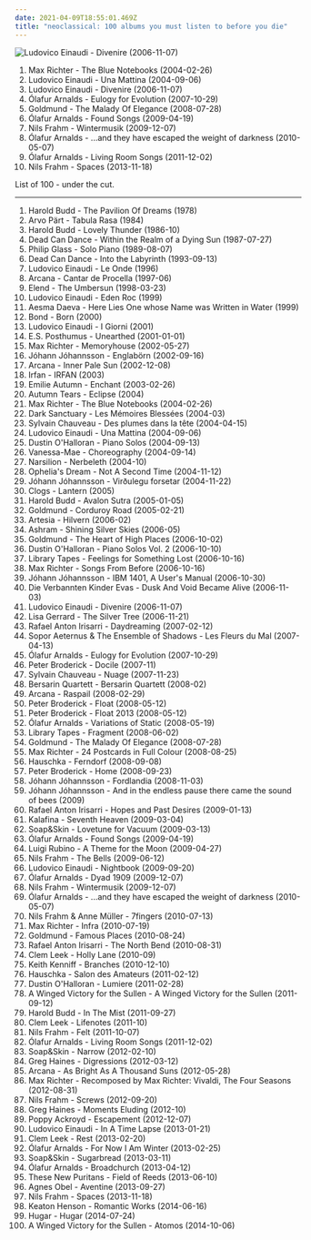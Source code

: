 ```yaml
---
date: 2021-04-09T18:55:01.469Z
title: "neoclassical: 100 albums you must listen to before you die"
---
```

![Ludovico Einaudi - Divenire (2006-11-07)](http://coverartarchive.org/release/cbea7b36-3edb-392a-b703-f4d0b648deed/20544497982-500.jpg "Ludovico Einaudi - Divenire (2006-11-07)")
<ol class="albums">
<li data-cover="http://coverartarchive.org/release/ea46398a-5501-45ec-a5f5-09a29d031f45/22058531098-500.jpg" data-tags="post-classical, contemporary classical, neoclassical, modern classical, neo-classical, piano, neo classical, postclassical, post classical" role="button">Max Richter - The Blue Notebooks (2004-02-26)</li>
<li data-cover="http://coverartarchive.org/release/5fd13a50-7aee-4338-a1da-de7322a8602b/20520816503-500.jpg" data-tags="contemporary classical, modern classical, neoclassical, neo-classical, post-classical, minimalism, neo classical, minimalist" role="button">Ludovico Einaudi - Una Mattina (2004-09-06)</li>
<li data-cover="http://coverartarchive.org/release/cbea7b36-3edb-392a-b703-f4d0b648deed/20544497982-500.jpg" data-tags="piano, contemporary classical, neoclassical" role="button">Ludovico Einaudi - Divenire (2006-11-07)</li>
<li data-cover="http://coverartarchive.org/release/7ed90c22-74e5-3a9b-a047-5f9bcbcb01bd/1485447652-500.jpg" data-tags="piano, contemporary classical, neoclassical, post-classical, ambient" role="button">Ólafur Arnalds - Eulogy for Evolution (2007-10-29)</li>
<li data-cover="http://coverartarchive.org/release/336b5981-acbf-4993-9138-a15fa2b533b0/4577888247-500.jpg" data-tags="neoclassical, post-classical, piano, contemporary classical, neo-classical, ambient, modern classical" role="button">Goldmund - The Malady Of Elegance (2008-07-28)</li>
<li data-cover="http://coverartarchive.org/release/705de6f0-e4a1-4d0e-bef7-eeae4f5115b5/5930038642-500.jpg" data-tags="contemporary classical, modern classical, neoclassical, post-classical, neo-classical, piano, neo classical, postclassical, post classical" role="button">Ólafur Arnalds - Found Songs (2009-04-19)</li>
<li data-cover="http://coverartarchive.org/release/40180f9e-b9c1-4bc4-958c-1499bfa3d3ea/19110230455-500.jpg" data-tags="modern classical, contemporary classical, neoclassical, post-classical, neo-classical, piano" role="button">Nils Frahm - Wintermusik (2009-12-07)</li>
<li data-cover="https://img.discogs.com/-0O4p9AqqjSpbkHhZotoEBz1Efg=/fit-in/600x561/filters:strip_icc():format(jpeg):mode_rgb():quality(90)/discogs-images/R-2267354-1458916937-8797.jpeg.jpg" data-tags="contemporary classical, neoclassical, modern classical, post-classical, neo-classical, piano" role="button">Ólafur Arnalds - ...and they have escaped the weight of darkness (2010-05-07)</li>
<li data-cover="http://coverartarchive.org/release/56a15cf2-a435-48c9-8fdc-642e24aff561/4237979092-500.jpg" data-tags="contemporary classical, neoclassical, post-classical, neo-classical, modern classical, piano" role="button">Ólafur Arnalds - Living Room Songs (2011-12-02)</li>
<li data-cover="http://coverartarchive.org/release/18992f07-6b19-4d6f-8083-4e5204a153de/7220911774-500.jpg" data-tags="piano, contemporary classical, post-classical, modern classical, neo-classical, neoclassical, ambient, alternative, cinematic, melancholy, minimalism, melancholic, experimental-ambient, minimal ambient, minimalist, modern composition, piano ambient, contemporary piano, ambient piano, minimal piano" role="button">Nils Frahm - Spaces (2013-11-18)</li>
</ol>
List of 100 - under the cut.
<!-- more -->

_________________

<ol class="albums">
<li data-cover="http://coverartarchive.org/release/9e3742f2-5591-3754-a1b1-6ccae9eeee01/6548227474-500.jpg" data-tags="ambient, contemporary classical, minimalism, piano, minimalist, neoclassical, post-classical, piano ambient, ambient piano" role="button">
Harold Budd - The Pavilion Of Dreams (1978)
</li>
<li data-cover="https://img.discogs.com/9L7lTAG1c-MM-OKcIdxzA1Fqc5w=/fit-in/550x550/filters:strip_icc():format(jpeg):mode_rgb():quality(90)/discogs-images/R-3221496-1326405089.jpeg.jpg" data-tags="minimalism, minimalist" role="button">
Arvo Pärt - Tabula Rasa (1984)
</li>
<li data-cover="http://coverartarchive.org/release/f1da6792-3a6a-4e4c-97fc-fc2477b183ef/2906121265-500.jpg" data-tags="ambient, piano, contemporary classical, cinematic, melancholy, minimalism, melancholic, neoclassical, post-classical, piano ambient, contemporary piano, ambient piano" role="button">
Harold Budd - Lovely Thunder (1986-10)
</li>
<li data-cover="http://coverartarchive.org/release/97e4343f-6e05-31b6-aaf4-6dba23520be4/26314567877-500.jpg" data-tags="darkwave, ethereal, gothic" role="button">
Dead Can Dance - Within the Realm of a Dying Sun (1987-07-27)
</li>
<li data-cover="https://img.discogs.com/RrVAH3WnAssqVLGqHesZRk6MjrI=/fit-in/600x595/filters:strip_icc():format(jpeg):mode_rgb():quality(90)/discogs-images/R-1337246-1211047935.jpeg.jpg" data-tags="minimalism, piano, minimalist" role="button">
Philip Glass - Solo Piano (1989-08-07)
</li>
<li data-cover="http://coverartarchive.org/release/b0b44bb4-437e-4d97-9227-b5fc37c0f67b/3242403619-500.jpg" data-tags="ambient, gothic, ethereal" role="button">
Dead Can Dance - Into the Labyrinth (1993-09-13)
</li>
<li data-cover="http://coverartarchive.org/release/55396529-5a29-4874-a472-073920d48ab7/2261895897-500.jpg" data-tags="contemporary classical, modern classical, neo-classical, neoclassical, post-classical, neo classical, post classical, postclassical" role="button">
Ludovico Einaudi - Le Onde (1996)
</li>
<li data-cover="http://coverartarchive.org/release/42341a2b-c423-43c4-960b-c07d3db659e4/1748410166-500.jpg" data-tags="dark ambient, neoclassical" role="button">
Arcana - Cantar de Procella (1997-06)
</li>
<li data-cover="http://coverartarchive.org/release/4260861b-70fc-4f50-9ad5-3fc1ed1e268f/5525476766-500.jpg" data-tags="dark ambient" role="button">
Elend - The Umbersun (1998-03-23)
</li>
<li data-cover="http://coverartarchive.org/release/96aedd99-3e56-423b-a5d7-b9d813b160fd/9237060116-500.jpg" data-tags="piano" role="button">
Ludovico Einaudi - Eden Roc (1999)
</li>
<li data-cover="http://coverartarchive.org/release/88e92f78-5c3f-4f03-9f43-9eba6c46b4a4/928108006-500.jpg" data-tags="darkwave, gothic, gothic metal, symphonic metal" role="button">
Aesma Daeva - Here Lies One whose Name was Written in Water (1999)
</li>
<li data-cover="https://img.discogs.com/uN5Lc9lMoBYiMZkg08t8p32U_Zo=/fit-in/598x600/filters:strip_icc():format(jpeg):mode_rgb():quality(90)/discogs-images/R-1685305-1236806933.jpeg.jpg" data-tags="instrumental" role="button">
Bond - Born (2000)
</li>
<li data-cover="http://coverartarchive.org/release/aa6ad077-6428-4d8f-a779-6ff7ef6b7f5b/7766810050-500.jpg" data-tags="piano" role="button">
Ludovico Einaudi - I Giorni (2001)
</li>
<li data-cover="http://coverartarchive.org/release/c958fc3b-1a1a-4728-ae0b-a149eb5abfa9/8791017488-500.jpg" data-tags="new age" role="button">
E.S. Posthumus - Unearthed (2001-01-01)
</li>
<li data-cover="http://coverartarchive.org/release/e33c6e6c-d0cf-4c56-abe8-c37bfa649dd4/18075614007-500.jpg" data-tags="contemporary classical, post-classical, neoclassical, neo-classical, modern classical, postclassical" role="button">
Max Richter - Memoryhouse (2002-05-27)
</li>
<li data-cover="https://img.discogs.com/lfBMlKsT80JUQXPXo_IBaN9-Udw=/fit-in/600x600/filters:strip_icc():format(jpeg):mode_rgb():quality(90)/discogs-images/R-1169636-1223380077.jpeg.jpg" data-tags="contemporary classical, modern classical, neoclassical, post-classical, neo-classical, piano" role="button">
Jóhann Jóhannsson - Englabörn (2002-09-16)
</li>
<li data-cover="http://coverartarchive.org/release/a90fcbea-f149-48c8-be31-9482b414b245/1748384200-500.jpg" data-tags="dark ambient, neoclassical, ambient, ethereal, gothic" role="button">
Arcana - Inner Pale Sun (2002-12-08)
</li>
<li data-cover="http://coverartarchive.org/release/2dec60d0-00a4-4ffd-ae4b-69e86f0601dc/2788181181-500.jpg" data-tags="fantasy, ethereal, darkwave, world fusion, female vocalists" role="button">
Irfan - IRFAN (2003)
</li>
<li data-cover="http://coverartarchive.org/release/16e3ac46-606a-445e-9a20-b7b8bf1a08ea/3206309884-500.jpg" data-tags="ethereal, gothic, faerie music" role="button">
Emilie Autumn - Enchant (2003-02-26)
</li>
<li data-cover="https://img.discogs.com/KAMvvNc8CN5ai-wJmjym_IcGqgs=/fit-in/600x540/filters:strip_icc():format(jpeg):mode_rgb():quality(90)/discogs-images/R-412532-1382725178-4636.jpeg.jpg" data-tags="gothic, gothic metal, dark ambient, neoclassical, theatre, neoclassical ambient, transym, this cover frightens me, a tears" role="button">
Autumn Tears - Eclipse (2004)
</li>
<li data-cover="http://coverartarchive.org/release/ea46398a-5501-45ec-a5f5-09a29d031f45/22058531098-500.jpg" data-tags="post-classical, contemporary classical, neoclassical, modern classical, neo-classical, piano, neo classical, postclassical, post classical" role="button">
Max Richter - The Blue Notebooks (2004-02-26)
</li>
<li data-cover="http://coverartarchive.org/release/b4611307-b518-4052-8575-5c8955a0d6dc/7361374387-500.jpg" data-tags="ambient, gothic, dark ambient, neoclassical" role="button">
Dark Sanctuary - Les Mémoires Blessées (2004-03)
</li>
<li data-cover="https://img.discogs.com/BhDZgJqMKQHpc3DJGYxa94zasLU=/fit-in/590x524/filters:strip_icc():format(jpeg):mode_rgb():quality(90)/discogs-images/R-315786-1203419548.jpeg.jpg" data-tags="contemporary classical, neoclassical, post-classical, neo-classical, modern classical, piano" role="button">
Sylvain Chauveau - Des plumes dans la tête (2004-04-15)
</li>
<li data-cover="http://coverartarchive.org/release/5fd13a50-7aee-4338-a1da-de7322a8602b/20520816503-500.jpg" data-tags="contemporary classical, modern classical, neoclassical, neo-classical, post-classical, minimalism, neo classical, minimalist" role="button">
Ludovico Einaudi - Una Mattina (2004-09-06)
</li>
<li data-cover="http://coverartarchive.org/release/b8f6d5b5-5049-4960-8a56-1a6a155e8501/6155056655-500.jpg" data-tags="piano, contemporary classical, neoclassical, post-classical, neo-classical, modern classical" role="button">
Dustin O'Halloran - Piano Solos (2004-09-13)
</li>
<li data-cover="https://img.discogs.com/Pw4M5NgpfqHOI3kkHlfmWmUhMaQ=/fit-in/490x512/filters:strip_icc():format(jpeg):mode_rgb():quality(90)/discogs-images/R-477311-1125291134.jpg.jpg" data-tags="instrumental, vanessa" role="button">
Vanessa-Mae - Choreography (2004-09-14)
</li>
<li data-cover="http://coverartarchive.org/release/e9c2cfe9-e692-41e1-b0d7-97671d1f84be/22011480631-500.jpg" data-tags="fantasy, ethereal" role="button">
Narsilion - Nerbeleth (2004-10)
</li>
<li data-cover="http://coverartarchive.org/release/d9155cc4-78d7-4486-be2f-4d2c22e8d006/3165683233-500.jpg" data-tags="neoclassical, ethereal, gothic" role="button">
Ophelia's Dream - Not A Second Time (2004-11-12)
</li>
<li data-cover="http://coverartarchive.org/release/ac5674a3-6604-4987-b772-b7136a686a6f/3318719958-500.jpg" data-tags="ambient, contemporary classical" role="button">
Jóhann Jóhannsson - Virðulegu forsetar (2004-11-22)
</li>
<li data-cover="http://coverartarchive.org/release/2b20cdfe-654d-49e0-8fd2-bf9173c03e2e/19163309986-500.jpg" data-tags="neoclassical" role="button">
Clogs - Lantern (2005)
</li>
<li data-cover="http://coverartarchive.org/release/5b771134-09fd-487a-8efe-8b893b54b91f/16023181865-500.jpg" data-tags="ambient, ambient piano, piano, contemporary classical" role="button">
Harold Budd - Avalon Sutra (2005-01-05)
</li>
<li data-cover="http://coverartarchive.org/release/426b3f5f-9aeb-4978-9b33-1699ff208be7/21277413638-500.jpg" data-tags="piano, ambient" role="button">
Goldmund - Corduroy Road (2005-02-21)
</li>
<li data-cover="http://coverartarchive.org/release/612e5cc3-bb60-4bcd-8d93-4a58b544346f/2025419288-500.jpg" data-tags="neoclassical, darkwave" role="button">
Artesia - Hilvern (2006-02)
</li>
<li data-cover="http://coverartarchive.org/release/f3f6d58c-ef31-4f45-8ad2-33f1947290fe/2026078238-500.jpg" data-tags="melancholic, neoclassical" role="button">
Ashram - Shining Silver Skies (2006-05)
</li>
<li data-cover="http://coverartarchive.org/release/918093d4-dac0-4628-bc3a-8df809888f1d/16162021360-500.jpg" data-tags="modern classical, contemporary classical, minimalism, neo-classical, neoclassical, post-classical" role="button">
Goldmund - The Heart of High Places (2006-10-02)
</li>
<li data-cover="https://img.discogs.com/NvmRufaO2RAjrDAztOYOP4V7aso=/fit-in/600x550/filters:strip_icc():format(jpeg):mode_rgb():quality(90)/discogs-images/R-956459-1177242914.jpeg.jpg" data-tags="piano, contemporary classical, neoclassical, post-classical, neo-classical, modern classical" role="button">
Dustin O'Halloran - Piano Solos Vol. 2 (2006-10-10)
</li>
<li data-cover="http://coverartarchive.org/release/12e3273d-65f2-4360-bcb6-66e42af68a53/16162070879-500.jpg" data-tags="piano, contemporary classical, modern classical, neoclassical, post-classical, ambient, neo-classical" role="button">
Library Tapes - Feelings for Something Lost (2006-10-16)
</li>
<li data-cover="https://img.discogs.com/5OSwaqyOlT6TwkXSohtqnpJQKho=/fit-in/350x350/filters:strip_icc():format(jpeg):mode_rgb():quality(90)/discogs-images/R-852834-1165827984.jpeg.jpg" data-tags="contemporary classical, modern classical, post-classical, neoclassical, neo-classical, piano, neo classical, postclassical, post classical, modern composition" role="button">
Max Richter - Songs From Before (2006-10-16)
</li>
<li data-cover="http://coverartarchive.org/release/31d17dcc-56ec-4955-9033-9218e5e7a56f/5416049354-500.jpg" data-tags="contemporary classical, modern classical, neoclassical, post-classical, ambient, piano, cinematic, melancholy, minimalism, melancholic, neo-classical, minimalist, piano ambient, contemporary piano, ambient piano" role="button">
Jóhann Jóhannsson - IBM 1401, A User's Manual (2006-10-30)
</li>
<li data-cover="https://via.placeholder.com/450" data-tags="neoclassical, darkwave, dark ambient" role="button">
Die Verbannten Kinder Evas - Dusk And Void Became Alive (2006-11-03)
</li>
<li data-cover="http://coverartarchive.org/release/cbea7b36-3edb-392a-b703-f4d0b648deed/20544497982-500.jpg" data-tags="piano, contemporary classical, neoclassical" role="button">
Ludovico Einaudi - Divenire (2006-11-07)
</li>
<li data-cover="http://coverartarchive.org/release/35fbd275-fdc3-4450-9b34-e05c5d93bef0/7597192789-500.jpg" data-tags="ambient, female vocalists, new age" role="button">
Lisa Gerrard - The Silver Tree (2006-11-21)
</li>
<li data-cover="http://coverartarchive.org/release/6ea85243-fd4b-4296-96bf-dbde750811e9/18247539765-500.jpg" data-tags="contemporary classical, modern classical, neo-classical, neoclassical, post-classical, ambient" role="button">
Rafael Anton Irisarri - Daydreaming (2007-02-12)
</li>
<li data-cover="http://coverartarchive.org/release/b8714024-d814-491e-8a21-c1cfe29a13fb/14843874387-500.jpg" data-tags="darkwave, gothic, neoclassical" role="button">
Sopor Aeternus & The Ensemble of Shadows - Les Fleurs du Mal (2007-04-13)
</li>
<li data-cover="http://coverartarchive.org/release/7ed90c22-74e5-3a9b-a047-5f9bcbcb01bd/1485447652-500.jpg" data-tags="piano, contemporary classical, neoclassical, post-classical, ambient" role="button">
Ólafur Arnalds - Eulogy for Evolution (2007-10-29)
</li>
<li data-cover="http://coverartarchive.org/release/be0d3350-c06e-4f65-b43e-35454398d9d6/17591709960-500.jpg" data-tags="piano, ambient" role="button">
Peter Broderick - Docile (2007-11)
</li>
<li data-cover="http://coverartarchive.org/release/c1a5cae2-c89f-4134-8b21-265e106ca563/27741044035-500.jpg" data-tags="contemporary classical, modern classical, neoclassical, post-classical, neo-classical, piano" role="button">
Sylvain Chauveau - Nuage (2007-11-23)
</li>
<li data-cover="https://img.discogs.com/e9y05rIRvxsH5m_J0uogoLZmtD8=/fit-in/600x540/filters:strip_icc():format(jpeg):mode_rgb():quality(90)/discogs-images/R-1403699-1216734395.jpeg.jpg" data-tags="ambient, contemporary classical" role="button">
Bersarin Quartett - Bersarin Quartett (2008-02)
</li>
<li data-cover="http://coverartarchive.org/release/bd609443-4c31-48fd-b1fe-8285eb8530d5/4860307885-500.jpg" data-tags="darkwave, neoclassical" role="button">
Arcana - Raspail (2008-02-29)
</li>
<li data-cover="https://img.discogs.com/5QEoSgdSfgTmNUNf6fXLXDH-kzk=/fit-in/600x596/filters:strip_icc():format(jpeg):mode_rgb():quality(90)/discogs-images/R-1331089-1210262425.jpeg.jpg" data-tags="contemporary classical, neoclassical, post-classical, piano, modern classical, neo-classical, neo classical" role="button">
Peter Broderick - Float (2008-05-12)
</li>
<li data-cover="https://img.discogs.com/KGLG8g1IY4AvJKWvAeJ-x63fiRM=/fit-in/415x242/filters:strip_icc():format(jpeg):mode_rgb():quality(90)/discogs-images/R-4892120-1378652731-2764.jpeg.jpg" data-tags="contemporary classical, modern classical, neo-classical, neoclassical, post-classical, neo classical, postclassical, post classical" role="button">
Peter Broderick - Float 2013 (2008-05-12)
</li>
<li data-cover="http://coverartarchive.org/release/f7fda273-5504-47f0-a249-1d646ea3d517/5930060763-500.jpg" data-tags="neo-classical, contemporary classical, modern classical, neoclassical, post-classical, piano, neo classical, postclassical, post classical" role="button">
Ólafur Arnalds - Variations of Static (2008-05-19)
</li>
<li data-cover="http://coverartarchive.org/release/0ab3e83e-9828-4653-b15d-68364cfeb9f6/6687658194-500.jpg" data-tags="neoclassical, contemporary classical, post-classical, modern classical, piano, neo-classical" role="button">
Library Tapes - Fragment (2008-06-02)
</li>
<li data-cover="http://coverartarchive.org/release/336b5981-acbf-4993-9138-a15fa2b533b0/4577888247-500.jpg" data-tags="neoclassical, post-classical, piano, contemporary classical, neo-classical, ambient, modern classical" role="button">
Goldmund - The Malady Of Elegance (2008-07-28)
</li>
<li data-cover="http://coverartarchive.org/release/401b4225-f558-4831-ae2a-0e0847b60268/3387675819-500.jpg" data-tags="contemporary classical, neoclassical, post-classical, modern classical, neo-classical, piano, neo classical, postclassical, post classical, modern composition" role="button">
Max Richter - 24 Postcards in Full Colour (2008-08-25)
</li>
<li data-cover="http://coverartarchive.org/release/89b522b0-9e00-3d90-a068-182ad410c00b/1149714168-500.jpg" data-tags="contemporary classical, neoclassical, ambient, piano, modern classical, post-classical, contemporary piano" role="button">
Hauschka - Ferndorf (2008-09-08)
</li>
<li data-cover="https://img.discogs.com/PGPkW2-5DksDRPDt1kwbFo5gMHM=/fit-in/592x600/filters:strip_icc():format(jpeg):mode_rgb():quality(90)/discogs-images/R-1515642-1230909448.jpeg.jpg" data-tags="folk" role="button">
Peter Broderick - Home (2008-09-23)
</li>
<li data-cover="https://img.discogs.com/YYoqEbDvkTE8qEmZ7xiIYGdBkiY=/fit-in/600x530/filters:strip_icc():format(jpeg):mode_rgb():quality(90)/discogs-images/R-1762253-1361140144-2357.jpeg.jpg" data-tags="contemporary classical, neoclassical, post-classical, neo-classical, modern classical, piano, postclassical, neo classical, post classical" role="button">
Jóhann Jóhannsson - Fordlandia (2008-11-03)
</li>
<li data-cover="http://coverartarchive.org/release/797590a0-b8bc-4f8c-bb6c-123c6bdf1fee/5943473266-500.jpg" data-tags="modern classical, contemporary classical, neoclassical, neo-classical, post-classical, neo classical" role="button">
Jóhann Jóhannsson - And in the endless pause there came the sound of bees (2009)
</li>
<li data-cover="https://img.discogs.com/_LkXXAh-Ksi9olkpHgJJwRLm-nM=/fit-in/600x590/filters:strip_icc():format(jpeg):mode_rgb():quality(90)/discogs-images/R-1625121-1270104219.jpeg.jpg" data-tags="ambient, modern classical, alternative, piano, cinematic, contemporary classical, melancholy, minimalism, melancholic, neo-classical, experimental-ambient, minimal ambient, minimalist, neoclassical, modern composition, post-classical, piano ambient, contemporary piano, ambient piano, minimal piano" role="button">
Rafael Anton Irisarri - Hopes and Past Desires (2009-01-13)
</li>
<li data-cover="http://coverartarchive.org/release/9d290678-9d83-493e-b686-91a7351d70a7/2627971442-500.jpg" data-tags="ethereal, j-pop, yuki kajiura" role="button">
Kalafina - Seventh Heaven (2009-03-04)
</li>
<li data-cover="https://img.discogs.com/5ULMdii6V1Px_WEq_Gnq-FYTwV4=/fit-in/500x500/filters:strip_icc():format(jpeg):mode_rgb():quality(90)/discogs-images/R-1690134-1266618713.jpeg.jpg" data-tags="piano" role="button">
Soap&Skin - Lovetune for Vacuum (2009-03-13)
</li>
<li data-cover="http://coverartarchive.org/release/705de6f0-e4a1-4d0e-bef7-eeae4f5115b5/5930038642-500.jpg" data-tags="contemporary classical, modern classical, neoclassical, post-classical, neo-classical, piano, neo classical, postclassical, post classical" role="button">
Ólafur Arnalds - Found Songs (2009-04-19)
</li>
<li data-cover="http://coverartarchive.org/release/e9ab79ef-bf01-4443-9142-4d9718f32226/3415443971-500.jpg" data-tags="piano, contemporary classical, neoclassical" role="button">
Luigi Rubino - A Theme for the Moon (2009-04-27)
</li>
<li data-cover="http://coverartarchive.org/release/d1dc2a35-d7c3-3523-97c6-8e452d483b06/3629230950-500.jpg" data-tags="piano, contemporary classical, neoclassical, post-classical" role="button">
Nils Frahm - The Bells (2009-06-12)
</li>
<li data-cover="http://coverartarchive.org/release/a28745d2-8a22-4afc-a70f-1169139a3492/2366753811-500.jpg" data-tags="contemporary classical, neo-classical, neoclassical, modern classical, post-classical, neo classical" role="button">
Ludovico Einaudi - Nightbook (2009-09-20)
</li>
<li data-cover="http://coverartarchive.org/release/5d17dd09-d3bc-4e7d-94b2-54d524b76af4/9510361577-500.jpg" data-tags="contemporary classical, modern classical, neo-classical, neoclassical, post-classical, piano" role="button">
Ólafur Arnalds - Dyad 1909 (2009-12-07)
</li>
<li data-cover="http://coverartarchive.org/release/40180f9e-b9c1-4bc4-958c-1499bfa3d3ea/19110230455-500.jpg" data-tags="modern classical, contemporary classical, neoclassical, post-classical, neo-classical, piano" role="button">
Nils Frahm - Wintermusik (2009-12-07)
</li>
<li data-cover="https://img.discogs.com/-0O4p9AqqjSpbkHhZotoEBz1Efg=/fit-in/600x561/filters:strip_icc():format(jpeg):mode_rgb():quality(90)/discogs-images/R-2267354-1458916937-8797.jpeg.jpg" data-tags="contemporary classical, neoclassical, modern classical, post-classical, neo-classical, piano" role="button">
Ólafur Arnalds - ...and they have escaped the weight of darkness (2010-05-07)
</li>
<li data-cover="https://img.discogs.com/EErTSBuKWQ3gubWED84owFjCzFE=/fit-in/317x316/filters:strip_icc():format(jpeg):mode_rgb():quality(90)/discogs-images/R-2355709-1279321276.jpeg.jpg" data-tags="neoclassical, post-classical, contemporary classical, ambient, melancholy, melancholic, contemporary piano, piano, cinematic, modern classical, neo-classical" role="button">
Nils Frahm & Anne Müller - 7fingers (2010-07-13)
</li>
<li data-cover="http://coverartarchive.org/release/e788f8b4-7458-4d40-8169-4d6a642b4c33/3387689214-500.jpg" data-tags="contemporary classical, modern classical, neoclassical, neo-classical, post-classical, neo classical, piano, postclassical, post classical, modern composition" role="button">
Max Richter - Infra (2010-07-19)
</li>
<li data-cover="http://coverartarchive.org/release/9ae1bbdb-6b97-425f-a65c-677ede0102ef/15841158184-500.jpg" data-tags="contemporary classical, neoclassical, post-classical, neo-classical, piano, modern classical, neo classical, postclassical, post classical" role="button">
Goldmund - Famous Places (2010-08-24)
</li>
<li data-cover="http://coverartarchive.org/release/61103ca9-cdce-4c1d-9800-3bb352c8486c/18272741831-500.jpg" data-tags="contemporary classical, modern classical, neoclassical, post-classical, neo-classical, contemporary piano, ambient, piano, cinematic, melancholy, melancholic" role="button">
Rafael Anton Irisarri - The North Bend (2010-08-31)
</li>
<li data-cover="https://img.discogs.com/fE-yn03ucQeURpu-tbxOqffTxkQ=/fit-in/400x400/filters:strip_icc():format(jpeg):mode_rgb():quality(90)/discogs-images/R-2517690-1288361874.jpeg.jpg" data-tags="piano, contemporary classical, minimalism" role="button">
Clem Leek - Holly Lane (2010-09)
</li>
<li data-cover="https://img.discogs.com/bNj5SA0uZ09BpSkUMfpQES5q46U=/fit-in/500x500/filters:strip_icc():format(jpeg):mode_rgb():quality(90)/discogs-images/R-3587589-1336391028.jpeg.jpg" data-tags="ambient, contemporary classical, modern classical, neo-classical, neo classical, neoclassical, post-classical, postclassical, post classical" role="button">
Keith Kenniff - Branches (2010-12-10)
</li>
<li data-cover="http://coverartarchive.org/release/e4e99609-79c1-4eb8-829b-f5bb800075d7/4515124418-500.jpg" data-tags="alternative, ambient, piano, cinematic, contemporary classical, melancholy, minimalism, melancholic, modern classical, neo-classical, experimental-ambient, minimal ambient, minimalist, neoclassical, modern composition, post-classical, piano ambient, contemporary piano, ambient piano, minimal piano" role="button">
Hauschka - Salon des Amateurs (2011-02-12)
</li>
<li data-cover="http://coverartarchive.org/release/5a0e915f-a2bf-4bee-a085-feba37f906f5/5929827580-500.jpg" data-tags="neoclassical, contemporary classical, post-classical, modern classical, neo-classical, piano" role="button">
Dustin O'Halloran - Lumiere (2011-02-28)
</li>
<li data-cover="http://coverartarchive.org/release/566e2e7c-9cc6-41f9-864c-2bb65f540436/3979522473-500.jpg" data-tags="modern classical, contemporary classical, neoclassical, post-classical, neo-classical, piano, neo classical, postclassical, post classical" role="button">
A Winged Victory for the Sullen - A Winged Victory for the Sullen (2011-09-12)
</li>
<li data-cover="https://img.discogs.com/G2HX-s4LLwhSEV6SJ8F2NszvbQw=/fit-in/600x600/filters:strip_icc():format(jpeg):mode_rgb():quality(90)/discogs-images/R-3133691-1352857377-6864.jpeg.jpg" data-tags="ambient, piano, contemporary classical, neoclassical, post-classical, cinematic, melancholy, minimalism, melancholic, modern classical, minimalist, piano ambient, contemporary piano, ambient piano, neo-classical, alternative, experimental-ambient, minimal ambient, modern composition, minimal piano" role="button">
Harold Budd - In The Mist (2011-09-27)
</li>
<li data-cover="https://img.discogs.com/XGz9Vc-PF6vTLKgGgN_g1cc0ZiY=/fit-in/600x532/filters:strip_icc():format(jpeg):mode_rgb():quality(90)/discogs-images/R-3174469-1365210613-9560.jpeg.jpg" data-tags="ambient, contemporary classical, piano, cinematic, neoclassical, post-classical, melancholy, melancholic, modern classical, contemporary piano" role="button">
Clem Leek - Lifenotes (2011-10)
</li>
<li data-cover="http://coverartarchive.org/release/def95a4a-16c7-4c32-bd31-b947222e3be3/2750964464-500.jpg" data-tags="contemporary classical, neoclassical, post-classical, modern classical, neo-classical, piano" role="button">
Nils Frahm - Felt (2011-10-07)
</li>
<li data-cover="http://coverartarchive.org/release/56a15cf2-a435-48c9-8fdc-642e24aff561/4237979092-500.jpg" data-tags="contemporary classical, neoclassical, post-classical, neo-classical, modern classical, piano" role="button">
Ólafur Arnalds - Living Room Songs (2011-12-02)
</li>
<li data-cover="http://coverartarchive.org/release/26a6d832-8412-4776-8169-85a0dbd8513b/5257873633-500.jpg" data-tags="neoclassical" role="button">
Soap&Skin - Narrow (2012-02-10)
</li>
<li data-cover="http://coverartarchive.org/release/209df9e5-23ea-4acd-875c-43f4b1372371/3358488097-500.jpg" data-tags="ambient, contemporary classical, modern classical, neoclassical, post-classical, piano, cinematic, melancholic, melancholy, neo-classical, contemporary piano" role="button">
Greg Haines - Digressions (2012-03-12)
</li>
<li data-cover="http://coverartarchive.org/release/cfc72078-0fee-40ec-a3fc-fbd2f08d0097/4860101960-500.jpg" data-tags="atmospheric, neoclassical" role="button">
Arcana - As Bright As A Thousand Suns (2012-05-28)
</li>
<li data-cover="http://coverartarchive.org/release/79c3dd7e-01e0-414e-88f4-045d88bec4c1/20197407108-500.jpg" data-tags="contemporary classical" role="button">
Max Richter - Recomposed by Max Richter: Vivaldi, The Four Seasons (2012-08-31)
</li>
<li data-cover="https://img.discogs.com/Oss1hyaayRzyZSZjZ5QefMWRlZQ=/fit-in/400x400/filters:strip_icc():format(jpeg):mode_rgb():quality(90)/discogs-images/R-4985549-1381391376-5868.jpeg.jpg" data-tags="contemporary classical, neoclassical, post-classical, piano, modern classical, neo-classical" role="button">
Nils Frahm - Screws (2012-09-20)
</li>
<li data-cover="http://coverartarchive.org/release/07e545a5-e07a-4e80-843a-9cf96e5ad809/6675043726-500.jpg" data-tags="contemporary classical, neoclassical, post-classical, piano, neo-classical, modern classical" role="button">
Greg Haines - Moments Eluding (2012-10)
</li>
<li data-cover="http://coverartarchive.org/release/c047ea61-3cde-4d63-aa1e-c2bfa5cc0e1e/14709142141-500.jpg" data-tags="contemporary classical, modern classical, neo-classical, neoclassical, post-classical, neo classical, piano, postclassical, post classical" role="button">
Poppy Ackroyd - Escapement (2012-12-07)
</li>
<li data-cover="https://img.discogs.com/NLIWdudGVJyhuSOfP5WVVkET5fQ=/fit-in/600x541/filters:strip_icc():format(jpeg):mode_rgb():quality(90)/discogs-images/R-4249992-1475383682-9814.jpeg.jpg" data-tags="contemporary classical, neoclassical, modern classical, neo-classical, post-classical, neo classical, postclassical, post classical, minimalism, minimalist" role="button">
Ludovico Einaudi - In A Time Lapse (2013-01-21)
</li>
<li data-cover="http://coverartarchive.org/release/72d8365e-491d-4e5e-b20b-eb689cb34b88/21944987702-500.jpg" data-tags="ambient, alternative, piano, cinematic, contemporary classical, melancholy, minimalism, melancholic, modern classical, neo-classical, experimental-ambient, minimal ambient, minimalist, neoclassical, modern composition, post-classical, piano ambient, contemporary piano, ambient piano, minimal piano" role="button">
Clem Leek - Rest (2013-02-20)
</li>
<li data-cover="http://coverartarchive.org/release/c05a9fd9-d173-444e-a08a-65b65251a852/6168548089-500.jpg" data-tags="contemporary classical, neoclassical, post-classical, modern classical, neo-classical, piano, neo classical, postclassical, post classical" role="button">
Ólafur Arnalds - For Now I Am Winter (2013-02-25)
</li>
<li data-cover="http://coverartarchive.org/release/590146dd-f60e-445f-a428-eb8550640e04/5258183155-500.jpg" data-tags="dark, female vocalist, dark ambient, 10s, 2010s, neoclassical, my gang 13, 2013: favourite albums, d4rk c4rn1v4l" role="button">
Soap&Skin - Sugarbread (2013-03-11)
</li>
<li data-cover="http://coverartarchive.org/release/1b1341e7-aa5d-4567-a713-c6bec8d74149/5553546025-500.jpg" data-tags="contemporary classical, modern classical, neo-classical, neoclassical, post-classical, neo classical" role="button">
Ólafur Arnalds - Broadchurch (2013-04-12)
</li>
<li data-cover="http://coverartarchive.org/release/8ab4b100-332f-4588-a8f7-1a909409dc62/4369409182-500.jpg" data-tags="post-rock" role="button">
These New Puritans - Field of Reeds (2013-06-10)
</li>
<li data-cover="http://coverartarchive.org/release/2d012e66-6759-485b-beb5-00532c46a386/8544215048-500.jpg" data-tags="folk, singer-songwriter, piano" role="button">
Agnes Obel - Aventine (2013-09-27)
</li>
<li data-cover="http://coverartarchive.org/release/18992f07-6b19-4d6f-8083-4e5204a153de/7220911774-500.jpg" data-tags="piano, contemporary classical, post-classical, modern classical, neo-classical, neoclassical, ambient, alternative, cinematic, melancholy, minimalism, melancholic, experimental-ambient, minimal ambient, minimalist, modern composition, piano ambient, contemporary piano, ambient piano, minimal piano" role="button">
Nils Frahm - Spaces (2013-11-18)
</li>
<li data-cover="http://coverartarchive.org/release/d06faeb4-4ca4-4552-938c-66516e11f161/9582088894-500.jpg" data-tags="contemporary classical" role="button">
Keaton Henson - Romantic Works (2014-06-16)
</li>
<li data-cover="http://coverartarchive.org/release/7f96d633-b1f1-433c-b431-a840c77e2cdd/7905492600-500.jpg" data-tags="contemporary classical, modern classical, neo-classical, neo classical, neoclassical, post-classical, postclassical, post classical" role="button">
Hugar - Hugar (2014-07-24)
</li>
<li data-cover="http://coverartarchive.org/release/25638566-eff3-4215-8930-0c262986c857/9101735659-500.jpg" data-tags="modern classical, contemporary classical, neo-classical, neoclassical, post-classical, neo classical, postclassical, post classical" role="button">
A Winged Victory for the Sullen - Atomos (2014-10-06)
</li>
</ol>